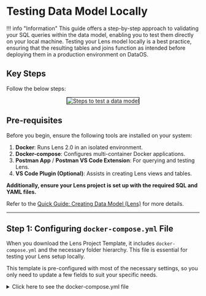 # Testing Data Model Locally

!!! info "Information"
    This guide offers a step-by-step approach to validating your SQL queries within the data model, enabling you to test them directly on your local machine. Testing your Lens model locally is a best practice, ensuring that the resulting tables and joins function as intended before deploying them in a production environment on DataOS.

## Key Steps

Follow the below steps:

<center>
<div style="text-align: center;">
<img src="/quick_guides/test_data_model/3_test_data_model.png" alt="Steps to test a data model" style="border: 1px solid black;">
</div>
</center>

<!-- ![3_test_data_model.png](/quick_guides/test_data_model/3_test_data_model.png) -->

## Pre-requisites

Before you begin, ensure the following tools are installed on your system:

1. **Docker**: Runs Lens 2.0 in an isolated environment.
2. **Docker-compose**: Configures multi-container Docker applications.
3. **Postman App** / **Postman VS Code Extension**: For querying and testing Lens.
4. **VS Code Plugin (Optional)**: Assists in creating Lens views and tables.

<!-- For installation instructions, refer to the [detailed guide here](https://www.notion.so/Installing-Pre-requisites-for-Lens2-0-Local-Dev-78c46ee164354c09955b5d817b82676b?pvs=21). -->

**Additionally, ensure your Lens project is set up with the required SQL and YAML files.** 

Refer to the [Quick Guide: Creating Data Model (Lens)](/quick_guides/create_data_model/) for more details.

---

## Step 1: Configuring  `docker-compose.yml` File

When you download the Lens Project Template, it includes `docker-compose.yml` and the necessary folder hierarchy. This file is essential for testing your Lens setup locally.

This template is pre-configured with most of the necessary settings, so you only need to update a few fields to suit your specific needs.

<details><summary>Click here to see the docker-compose.yml file</summary>
```yaml
version: "2.2"

x-lens2-environment: &lens2-environment

# DataOS

DATAOS_FQDN: <dataos_fqdn>.dataos.app #add the URL for the environment. Ensure you are passing the API key for this env

# Overview

LENS2_NAME: lens_name
LENS2_DESCRIPTION: "Purpose of the lens"
LENS2_TAGS: "lens2, ecommerce, sales and customer insights" #add tags for better discoverability
LENS2_AUTHORS: "author_name" #add the owner name here
LENS2_SCHEDULED_REFRESH_TIMEZONES: "UTC,America/Vancouver,America/Toronto"

# Data Source

# This defines env variables for connecting to the source via the depot

LENS2_SOURCE_TYPE: ${depot}
LENS2_SOURCE_NAME: ${depot_name}
LENS2_SOURCE_CATALOG_NAME: ${catalog_name}
DATAOS_RUN_AS_APIKEY: ******   #USER APIKEY

# Log

LENS2_LOG_LEVEL: error
CACHE_LOG_LEVEL: "trace"

# Operation

LENS2_DEV_MODE: true
LENS2_DEV_MODE_PLAYGROUND: false
LENS2_REFRESH_WORKER: true
LENS2_SCHEMA_PATH: model
LENS2_PG_SQL_PORT: 5432
CACHE_DATA_DIR: "/var/work/.store"
NODE_ENV: production

services:
api:
restart: always
image: rubiklabs/lens2:0.35.18-50
ports:
- 4000:4000
- 25432:5432
- 13306:13306
environment:
<<: *lens2-environment

volumes:
- ./model:/etc/dataos/work/model
```
</details>

Modify the `docker-compose.yml` file to include your environment's URL, Lens metadata, and source details, ensuring the setup is tailored to your specific needs.

1. **Environment URL:**
    
    ```yaml
    DATAOS_FQDN: your-env-url.dataos.app
    ```
    
2. **Lens Meta Info:**
    
    ```yaml
    LENS2_NAME: your_lens_name
    LENS2_DESCRIPTION: "Lens description"
    LENS2_TAGS: "tags for discoverability"
    LENS2_AUTHORS: "author_name"
    ```
    
3. **Source Details:** Add the environment variables for connecting to the data source.
    
    **Environment variable for connecting via Depot**
    
    ```yaml
      # Data Source
      # This defines env variables for connecting to the source via the depot
      LENS2_SOURCE_TYPE: depot
      LENS2_SOURCE_NAME: depot_name #add the name of the depot 
      DATAOS_RUN_AS_APIKEY: ****** # Add the user API Key for the env
    ```
    
    **Environment variable to connect via Minerva or Themis**
    
    ```yaml
      # Data Source
      # This defines env variables for connecting to the source via the Minerva cluster
      LENS2_SOURCE_TYPE: minerva #If you want to connect via Themis, change the source type to Themis 
      LENS2_SOURCE_NAME: cluster_name #add the cluster name
      LENS2_SOURCE_CATALOG_NAME: catalog_name #add the catalog name
      DATAOS_RUN_AS_APIKEY: ******
    ```  
    <!--     
    🗣 If connecting without a Depot, refer to the [environmental variables guide](https://www.notion.so/Supported-Sources-5d0da3eaf1b14eca82e4d7d1aafe6b86?pvs=21) for different sources, as each may require a specific set of settings.
     -->    
4. **Verify Service Configuration:**

    - Ensure that the image tag is up to date or is the same as the one you pulled in the prerequisite stage.

## Step 2: Starting Your Lens Locally

After completing the Lens setup and defining the Lens model, start Lens locally:

<aside class="callout">
🗣 Ensure your working directory is the Lens project directory.

</aside>

You can start Lens locally by running the following command in your terminal.

```bash
docker-compose up  #run docker-compose up command in terminal
```

**Output**

You should see an output similar to this, indicating the Lens server has started locally:

```bash
lens2-api-1  | Loaded  /app/scripts/config.js
lens2-api-1  | 🔥 Table Store (0.35.40) is assigned to 3030 port.
lens2-api-1  | 🔗 Lens2 SQL Service (PostgreSQL) is listening on 0.0.0.0:5432
lens2-api-1  | 🚀 Lens2 API server (0.35.41-05) is listening on 4000
```

Now that your Lens is up and running on your local machine, it's time to test the creation of tables and ensure the joins are functioning correctly.

## Step 3: Testing Your Lens Model

To ensure your Lens model functions as expected, start by running a series of validation tests. Begin with basic checks to verify that all SQL queries are correctly defined and executed. Next, review the results to confirm that your model accurately reflects the intended logic and performance requirements.

### **Validating Lens Model Using PostgreSQL Interface**

Lens exposes a PostgreSQL interface that allows you to query Lens Tables and Views in PostgreSQL dialect.

1. Now use PostgreSQL API to interact with your Lens. Make sure your queries align with the PostgreSQL dialect. Use the following connection details to interact with your Lens:
    
    ```yaml
    host - localhost
    port - 25432 # Always refer to 'ports' within the services section in docker-compose.yml for the exposed port 
    usernames- {dataos-username}
    password - {dataos-apikey} // use the API key of env you have defined in the docker-compose.yml
    database_name = db
    ```
    
2. **Connection Options:**
    - **PostgreSQL Client (psql)**: Execute queries from the command line.
    - **VS Code Extension (PostgreSQL Client)**: Connect and query Lens directly in VS Code.
    
    ![postgre_connection.png](/quick_guides/test_data_model/postgre_connection.png)
    
    Once the connection is a success you can start executing the queries in the terminal. This is to ensure that all the SQLs are correctly written and the resulting tables and joins are accurate.
    
    ```sql
    postgres=> \d
                    List of relations
    Schema |         Name         | Type  |  Owner   
    --------+----------------------+-------+----------
    public | customer             | table | postgres
    public | product_analysis     | table | postgres
    public | products             | table | postgres
    public | transaction_analysis | table | postgres
    public | transactions         | table | postgres
    (5 rows)
    ```
    
    You can see the tables and business views defined in your data model listed here in the output.
    
    To verify, run a query to check the output data.
    
    ```yaml
    postgres=> select customer_id, first_name, gender from customer limit 5; 
    customer_id | first_name | gender 
    -------------+------------+--------
    10111       | Clemente   | MALE
    10112       | Werner     | MALE
    10113       | Dominic    | MALE
    10114       | Kaleigh    | FEMALE
    10115       | Nenita     | OTHER
    (5 rows)
    ```
    

### **Validating Lens Model Using Postman**

Postman is a tool that allows you to query and test the Lens environment by sending API requests through an intuitive interface. It allows you to execute a query using JSON Payload.

Follow the [Postman Installation Guide](https://learning.postman.com/docs/getting-started/installation/installation-and-updates/) to install Postman on your local system.

**Verifying Installation**

To ensure that Postman is installed correctly and ready for use:

1. **Open Postman**:
    - Launch the application. You should see the main interface where you can create requests and organize them in collections.
        
        
2. **Create a Simple Request** (optional):
    - To test if Postman is functioning correctly, try sending a simple GET request to a public API endpoint like `https://api.publicapis.org/entries`. This action should return a list of public APIs as a response, indicating that Postman is set up properly.

<aside class="callout">
🗣 Alternatively, you can also use the Postman VS Code extension. This allows you to perform similar tasks within VS Code.

</aside>

**Using Postman in VS Code**

1. Install Postman VS Code Extension.
    
    Search for "Postman" in the VS Code Extensions Marketplace and install the Postman extension.
    
    ![postman_vscode_ext.png](/quick_guides/test_data_model/postman_vscode_ext.png)
    
2. Open the extension within VS Code to start creating and sending requests directly from the editor.
3. Upload Lens API Collection.
    
    To use **Lens API** endpoints, upload the **Lens2-APIs.postman_collection.json** file.
    
    [Lens2-APIs.postman_collection.json](/quick_guides/test_data_model/Lens2-apis.postman_collection.json)
    
4. Start a New HTTP Request. 
    
    In the Postman extension view, click on the "New HTTP Request" button.
    
    ![lens_postman.png](/quick_guides/test_data_model/lens_postman.png)
    
5. Fetch metadata and data.
    
    Provide the following information:
    
    - **Authorization**: Use your DataOS API key.
    - **Lens Name**: Include the Lens name in the URL.
6. Click on the **Send** button.
    
    In this example, we successfully fetched the metadata of the Lens model. A "200 OK" status confirms that the metadata retrieval was successful.
    
    ![postman_testing_get_metadata.png](/quick_guides/test_data_model/postman_testing_get_metadata.png)
    
    Next, let's retrieve data from the Lens model. In the request body, paste the following query.
    
    ```json
    {
        "query": {
            "measures": [
                "customer.total_customers"
            ],
            "dimensions": [
                "customer.customer_id"
            ],
            "segments": [],
            "limit": 1,
            "responseFormat": "compact"
        }
    }
    ```
    
    Since the Lens model is functioning correctly, we received the desired output with a success status.
    
    ![lens_testing_postman.png](/quick_guides/test_data_model/lens_testing_postman.png)

    ## Next Steps

    [Deploying Your Data Model on DataOS](/quick_guides/deploy_data_model/)
